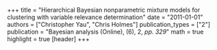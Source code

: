+++
title = "Hierarchical Bayesian nonparametric mixture models for clustering with variable relevance determination"
date = "2011-01-01"
authors = ["Christopher Yau", "Chris Holmes"]
publication_types = ["2"]
publication = "Bayesian analysis (Online), (6), 2, _pp. 329_"
math = true
highlight = true
[header]
+++
